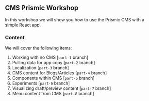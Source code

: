 ## CMS Prismic Workshop

In this workshop we will show you how to use the Prismic CMS with a simple React app.

### Content

We will cover the following items:
1. Working with no CMS [`part-1` branch]
2. Pulling data for app copy [`part-2` branch]
3. Localization [`part-3` branch]
4. CMS content for Blogs/Articles [`part-4` branch]
5. Components within CMS [`part-5` branch]
6. Experiments [`part-6` branch]
7. Visualizing draft/preview content [`part-7` branch]
8. Menu content from CMS [`part-8` branch]
